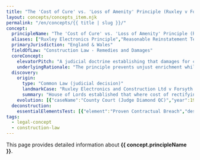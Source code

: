 ```yaml
---
title: "The 'Cost of Cure' vs. 'Loss of Amenity' Principle (Ruxley v Forsyth)"
layout: concepts/concepts_item.njk
permalink: "/en/concepts/{{ title | slug }}/"
concept:
  principleName: "The 'Cost of Cure' vs. 'Loss of Amenity' Principle (Ruxley v Forsyth)"
  aliases: ["Ruxley Electronics Principle","Reasonable Reinstatement Test","Proportionality in Damages Principle","Consumer Surplus Compensation"]
  primaryJurisdiction: "England & Wales"
  fieldOfLaw: "Construction Law - Remedies and Damages"
  coreConcept:
    elevatorPitch: "A judicial doctrine establishing that damages for construction defects should be measured by cost of cure only where reinstatement is reasonable and proportionate; where cure costs are disproportionate to the benefit gained, courts may award modest damages for loss of amenity instead."
    underlyingRationale: "The principle prevents unjust enrichment while recognizing that contractual promises have value beyond mere financial enhancement. It balances the fundamental rule that damages should put the innocent party in the position they would have been in had the contract been performed, against the need for proportionate and reasonable remedies."
  discovery:
    origin:
      type: "Common Law (judicial decision)"
      landmarkCase: "Ruxley Electronics and Construction Ltd v Forsyth [1996] AC 344 (HL)"
      summary: "House of Lords established that where cost of rectifying construction defects is wholly disproportionate to any benefit obtained, courts should award damages for loss of amenity rather than full reinstatement costs, even where no diminution in value can be proven."
    evolution: [{"caseName":"County Court (Judge Diamond QC)","year":1993,"contribution":"Original trial judge awarded £2,500 for loss of amenity rather than £21,560 reinstatement costs for swimming pool depth shortfall, establishing precedent for reasonable approach to construction damages."},{"caseName":"Court of Appeal reversal","year":1994,"contribution":"Court of Appeal initially overturned trial decision, holding that damages should automatically equal cost of cure where contract not performed as agreed, demonstrating tensions in damages principles."},{"caseName":"Farley v Skinner [2001] UKHL 49","year":2001,"contribution":"House of Lords extended Ruxley principles to surveyor negligence, confirming availability of damages for non-pecuniary loss where parties contemplated peace of mind as contractual objective."}]
  deconstruction:
    essentialElementsTest: [{"element":"Proven Contractual Breach","description":"There must be established breach of contract where performance differs from contractual specifications, even if the difference does not affect functionality or value."},{"element":"Disproportionate Reinstatement Cost","description":"The cost of rectifying the defect must be wholly disproportionate to any prospective benefit the claimant would obtain from reinstatement work."},{"element":"Substantial Achievement of Purpose","description":"The contractual objective must have been achieved to a substantial extent, with the defect being relatively minor in the context of overall performance."},{"element":"Consumer Surplus Recognition","description":"The claimant must have suffered some loss of enjoyment, satisfaction, or amenity that justifies compensation beyond nominal damages."}]
tags: 
  - legal-concept
  - construction-law
---
```


This page provides detailed information about **{{ concept.principleName }}**.
